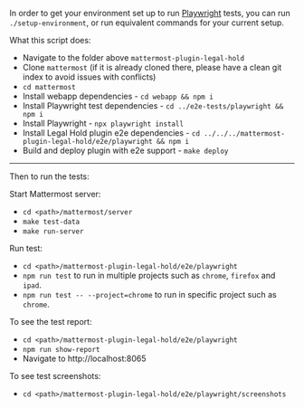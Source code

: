 In order to get your environment set up to run [Playwright](https://playwright.dev) tests, you can run `./setup-environment`, or run equivalent commands for your current setup.

What this script does:

-   Navigate to the folder above `mattermost-plugin-legal-hold`
-   Clone `mattermost` (if it is already cloned there, please have a clean git index to avoid issues with conflicts)
-   `cd mattermost`
-   Install webapp dependencies - `cd webapp && npm i`
-   Install Playwright test dependencies - `cd ../e2e-tests/playwright && npm i`
-   Install Playwright - `npx playwright install`
-   Install Legal Hold plugin e2e dependencies - `cd ../../../mattermost-plugin-legal-hold/e2e/playwright && npm i`
-   Build and deploy plugin with e2e support - `make deploy`

---

Then to run the tests:

Start Mattermost server:

-   `cd <path>/mattermost/server`
-   `make test-data`
-   `make run-server`

Run test:

-   `cd <path>/mattermost-plugin-legal-hold/e2e/playwright`
-   `npm run test` to run in multiple projects such as `chrome`, `firefox` and `ipad`.
-   `npm run test -- --project=chrome` to run in specific project such as `chrome`.

To see the test report:

-   `cd <path>/mattermost-plugin-legal-hold/e2e/playwright`
-   `npm run show-report`
-   Navigate to http://localhost:8065

To see test screenshots:

-   `cd <path>/mattermost-plugin-legal-hold/e2e/playwright/screenshots`
